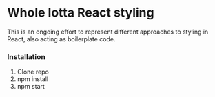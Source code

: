 # Whole lotta React styling

This is an ongoing effort to represent different approaches to styling in React, also acting as boilerplate code.

### Installation
1. Clone repo
2. npm install
3. npm start
